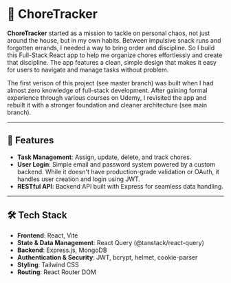 # 🧹 ChoreTracker

**ChoreTracker** started as a mission to tackle on personal chaos, not just around the house, but in my own habits. Between impulsive snack runs and forgotten errands, I needed a way to bring order and discipline. So I build this Full-Stack React app to help me organize chores effortlessly and create that discipline. The app features a clean, simple design that makes it easy for users to navigate and manage tasks without problem.

The first verison of this project (see master branch) was built when I had almost zero knowledge of full-stack development. After gaining formal experience through various courses on Udemy, I revisited the app and rebuilt it with a stronger foundation and cleaner architecture (see main branch).

------

## 🚀 Features

- **Task Management**: Assign, update, delete, and track chores.
- **User Login**: Simple email and password system powered by a custom backend. While it doesn't have production-grade validation or OAuth, it handles user creation and login using JWT.
- **RESTful API**: Backend API built with Express for seamless data handling.

------

## 🛠️ Tech Stack
- **Frontend**: React, Vite
- **State & Data Management**: React Query (@tanstack/react-query)
- **Backend**: Express.js, MongoDB
- **Authentication & Security**: JWT, bcrypt, helmet, cookie-parser
- **Styling**: Tailwind CSS
- **Routing**: React Router DOM

